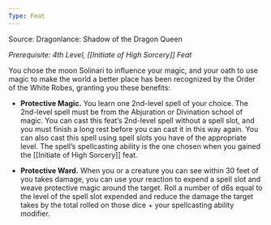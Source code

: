 ```yaml
---
Type: Feat
---
```

Source: Dragonlance: Shadow of the Dragon Queen

_Prerequisite: 4th Level, [[Initiate of High Sorcery]] Feat_

You chose the moon Solinari to influence your magic, and your oath to use magic to make the world a better place has been recognized by the Order of the White Robes, granting you these benefits:

- **Protective Magic.** You learn one 2nd-level spell of your choice. The 2nd-level spell must be from the Abjuration or Divination school of magic. You can cast this feat’s 2nd-level spell without a spell slot, and you must finish a long rest before you can cast it in this way again. You can also cast this spell using spell slots you have of the appropriate level. The spell’s spellcasting ability is the one chosen when you gained the [[Initiate of High Sorcery]] feat.

- **Protective Ward.** When you or a creature you can see within 30 feet of you takes damage, you can use your reaction to expend a spell slot and weave protective magic around the target. Roll a number of d6s equal to the level of the spell slot expended and reduce the damage the target takes by the total rolled on those dice + your spellcasting ability modifier.